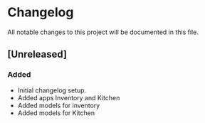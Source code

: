 # Changelog

All notable changes to this project will be documented in this file.
## [Unreleased]
### Added
- Initial changelog setup.
- Added apps Inventory and Kitchen
- Added models for inventory
- Added models for Kitchen

